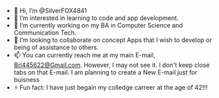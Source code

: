- 👋 Hi, I’m @SilverFOX4841
- 👀 I’m interested in learning to code and app development.
- 🌱 I’m currently working on my BA in Computer Science and Communication Tech.
- 💞️ I’m looking to collaborate on concept Apps that I wish to develop or being of assistance to others.
- 📫 You can currently reach me at my main E-mail,  Bri445622@Gmail.com. However, I may not see it. I don't keep close tabs on that E-mail. I am planning to create a New E-mail just for buisness
- ⚡ Fun fact: I have just begain my colledge carreer at the age of 42!!!


<!---
SilverFOX4841/SilverFOX4841 is a ✨ special ✨ repository because its `README.md` (this file) appears on your GitHub profile.
You can click the Preview link to take a look at your changes.
--->

